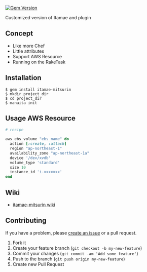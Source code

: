 [![Gem Version](https://badge.fury.io/rb/itamae-mitsurin.svg)](http://badge.fury.io/rb/itamae-mitsurin)

Customized version of Itamae and plugin

## Concept

- Like more Chef
- Little attributes
- Support AWS Resource
- Running on the RakeTask

## Installation

```
$ gem install itamae-mitsurin
$ mkdir project_dir
$ cd project_dir
$ manaita init
```

## Usage AWS Resource

```ruby
# recipe

aws_ebs_volume "ebs_name" do
  action [:create, :attach]
  region "ap-northeast-1"
  availability_zone "ap-northeast-1a"
  device '/dev/xvdb'
  volume_type 'standard'
  size 10
  instance_id 'i-xxxxxxx'
end
```
## Wiki
- [itamae-mitsurin wiki](https://github.com/kammy1231/itamae-mitsurin/wiki/Home)

## Contributing

If you have a problem, please [create an issue](https://github.com/kammy1231/itamae-mitsurin) or a pull request.

1. Fork it
2. Create your feature branch (`git checkout -b my-new-feature`)
3. Commit your changes (`git commit -am 'Add some feature'`)
4. Push to the branch (`git push origin my-new-feature`)
5. Create new Pull Request
